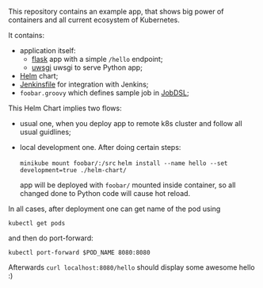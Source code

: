 This repository contains an example app, that shows
big power of containers and all current ecosystem of Kubernetes.

It contains:

* application itself:
  * [flask](http://flask.pocoo.org/) app with a simple `/hello` endpoint;
  * [uwsgi](https://github.com/unbit/uwsgi) uwsgi to serve Python app;
* [Helm](https://github.com/kubernetes/helm) chart;
* [Jenkinsfile](https://jenkins.io/doc/book/pipeline/jenkinsfile/) for integration
  with Jenkins;
* `foobar.groovy` which defines sample job in [JobDSL](https://github.com/jenkinsci/job-dsl-plugin);

This Helm Chart implies two flows:

* usual one, when you deploy app to remote k8s cluster and follow all usual
  guidlines;

* local development one. After doing certain steps:

  `minikube mount foobar/:/src`
  `helm install --name hello --set development=true ./helm-chart/`

  app will be deployed with `foobar/` mounted inside container, so all changed
  done to Python code will cause hot reload.

In all cases, after deployment one can get name of the pod using

`kubectl get pods`

and then do port-forward:

`kubectl port-forward $POD_NAME 8080:8080`

Afterwards `curl localhost:8080/hello` should display some awesome hello :)
